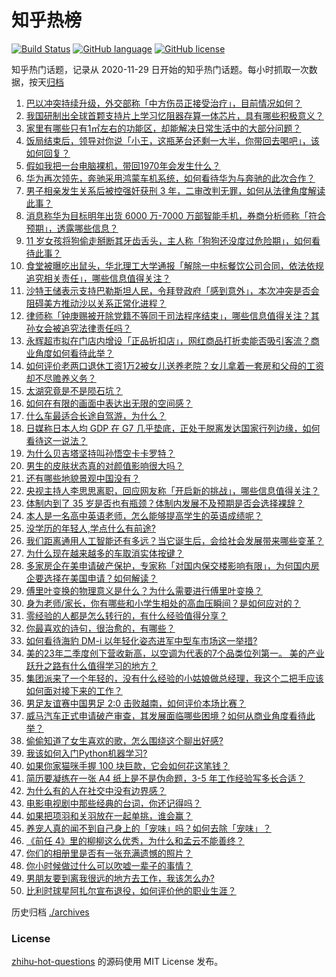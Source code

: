 # 知乎热榜
[![Build Status](https://github.com/ToWeLong/zhihu-hot-questions/workflows/CI/badge.svg)](https://github.com/ToWeLong/zhihu-hot-questions/actions)
[![GitHub language](https://img.shields.io/badge/language-golang-orange.svg)](https://golang.org/)
[![GitHub license](https://img.shields.io/github/license/ToWeLong/zhihu-hot-questions)](https://github.com/ToWeLong/zhihu-hot-questions/blob/main/LICENSE)

知乎热门话题，记录从 2020-11-29 日开始的知乎热门话题。每小时抓取一次数据，按天[归档](./archives)

<!-- BEGIN -->

1. [巴以冲突持续升级，外交部称「中方伤员正接受治疗」，目前情况如何？](https://www.zhihu.com/question/625464554)
1. [我国研制出全球首颗支持片上学习忆阻器存算一体芯片，具有哪些积极意义？](https://www.zhihu.com/question/625451082)
1. [家里有哪些只有1㎡左右的功能区，却能解决日常生活中的大部分问题？](https://www.zhihu.com/question/617829357)
1. [饭局结束后，领导对你说「小王，这瓶茅台还剩一大半，你带回去喝吧」，该如何回复？](https://www.zhihu.com/question/622617181)
1. [假如我把一台电脑裸机，带回1970年会发生什么？](https://www.zhihu.com/question/622683809)
1. [华为再次领先，奔驰采用鸿蒙车机系统，如何看待华为与奔驰的此次合作？](https://www.zhihu.com/question/625470953)
1. [男子相亲发生关系后被控强奸获刑 3 年，二审改判无罪，如何从法律角度解读此事？](https://www.zhihu.com/question/625461939)
1. [消息称华为目标明年出货 6000 万-7000 万部智能手机，券商分析师称「符合预期」，透露哪些信息？](https://www.zhihu.com/question/625513106)
1. [11 岁女孩将狗偷走掰断其牙齿舌头，主人称「狗狗还没度过危险期」，如何看待此事？](https://www.zhihu.com/question/625288653)
1. [食堂被曝吃出鼠头，华北理工大学通报「解除一中标餐饮公司合同，依法依规追究相关责任」，哪些信息值得关注？](https://www.zhihu.com/question/625538137)
1. [沙特王储表示支持巴勒斯坦人民，令拜登政府「感到意外」，本次冲突是否会阻碍美方推动沙以关系正常化进程？](https://www.zhihu.com/question/625431858)
1. [律师称「钟庚赐被开除党籍不等同于司法程序结束」，哪些信息值得关注？其孙女会被追究法律责任吗？](https://www.zhihu.com/question/625469893)
1. [永辉超市拟在门店内增设「正品折扣店」，网红商品打折卖能否吸引客流？商业角度如何看待此举？](https://www.zhihu.com/question/625461352)
1. [如何评价老两口退休工资1万2被女儿送养老院？女儿拿着一套房和父母的工资却不尽赡养义务？](https://www.zhihu.com/question/625378054)
1. [太湖究竟是不是陨石坑？](https://www.zhihu.com/question/380666293)
1. [如何在有限的画面中表达出无限的空间感？](https://www.zhihu.com/question/24876119)
1. [什么车最适合长途自驾游，为什么？](https://www.zhihu.com/question/509797303)
1. [日媒称日本人均 GDP 在 G7 几乎垫底，正处于脱离发达国家行列边缘，如何看待这一说法？](https://www.zhihu.com/question/625421905)
1. [为什么贝吉塔坚持叫孙悟空卡卡罗特？](https://www.zhihu.com/question/386869225)
1. [男生的皮肤状态真的对颜值影响很大吗？](https://www.zhihu.com/question/623976673)
1. [还有哪些地貌景观中国没有？](https://www.zhihu.com/question/58555806)
1. [央视主持人李思思离职，回应网友称「开启新的挑战」，哪些信息值得关注？](https://www.zhihu.com/question/625284223)
1. [体制内到了 35 岁是否也有瓶颈？体制内发展不及预期是否会选择裸辞？](https://www.zhihu.com/question/625465463)
1. [本人是一名高中英语老师，怎么能够提高学生的英语成绩呢？](https://www.zhihu.com/question/290907397)
1. [没学历的年轻人,学点什么有前途?](https://www.zhihu.com/question/278704470)
1. [我们距离通用人工智能还有多远？当它诞生后，会给社会发展带来哪些变革？](https://www.zhihu.com/question/625115987)
1. [为什么现在越来越多的车取消实体按键？](https://www.zhihu.com/question/56274858)
1. [多家房企在美申请破产保护，专家称「对国内保交楼影响有限」，为何国内房企要选择在美国申请？如何解读？](https://www.zhihu.com/question/625305584)
1. [傅里叶变换的物理意义是什么？为什么需要进行傅里叶变换？](https://www.zhihu.com/question/61399316)
1. [身为老师/家长，你有哪些和小学生相处的高血压瞬间？是如何应对的？](https://www.zhihu.com/question/623106159)
1. [零经验的人都是怎么转行的，有什么经验值得分享？](https://www.zhihu.com/question/622550094)
1. [你最喜欢的诗句，很治愈的，有哪些？](https://www.zhihu.com/question/625475357)
1. [如何看待海豹 DM-i 以年轻化姿态进军中型车市场这一举措?](https://www.zhihu.com/question/625430437)
1. [美的23年二季度创下营收新高，以空调为代表的7个品类位列第一。 美的产业跃升之路有什么值得学习的地方？](https://www.zhihu.com/question/625300290)
1. [集团派来了一个年轻的，没有什么经验的小姑娘做总经理，我这个二把手应该如何面对接下来的工作？](https://www.zhihu.com/question/625266034)
1. [男足友谊赛中国男足 2:0 击败越南，如何评价本场比赛？](https://www.zhihu.com/question/625504729)
1. [威马汽车正式申请破产审查，其发展面临哪些困境？如何从商业角度看待此举？](https://www.zhihu.com/question/625469149)
1. [偷偷知道了女生喜欢的歌，怎么围绕这个聊出好感?](https://www.zhihu.com/question/624721419)
1. [我该如何入门Python机器学习?](https://www.zhihu.com/question/312572090)
1. [如果你家猫咪手握 100 块巨款，它会如何花这笔钱？](https://www.zhihu.com/question/624989138)
1. [简历要凝练在一张 A4 纸上是不是伪命题，3-5 年工作经验写多长合适？](https://www.zhihu.com/question/622554004)
1. [为什么有的人在社交中没有边界感？](https://www.zhihu.com/question/557150639)
1. [电影电视剧中那些经典的台词，你还记得吗？](https://www.zhihu.com/question/617711879)
1. [如果把项羽和关羽放在一起单挑，谁会赢？](https://www.zhihu.com/question/624617666)
1. [养宠人真的闻不到自己身上的「宠味」吗？如何去除「宠味」？](https://www.zhihu.com/question/622932731)
1. [《前任 4》里的柳柳这么优秀，为什么和孟云不能善终？](https://www.zhihu.com/question/624779131)
1. [你们的相册里是否有一张充满遗憾的照片？](https://www.zhihu.com/question/613667078)
1. [你小时候做过什么可以吹嘘一辈子的事情？](https://www.zhihu.com/question/353417993)
1. [男朋友要到离我很远的地方去工作，我该怎么办?](https://www.zhihu.com/question/625224410)
1. [比利时球星阿扎尔宣布退役，如何评价他的职业生涯？](https://www.zhihu.com/question/625469097)

<!-- END -->

历史归档 [./archives](./archives)


### License
[zhihu-hot-questions](https://github.com/towelong/zhihu-hot-questions) 的源码使用 MIT License 发布。